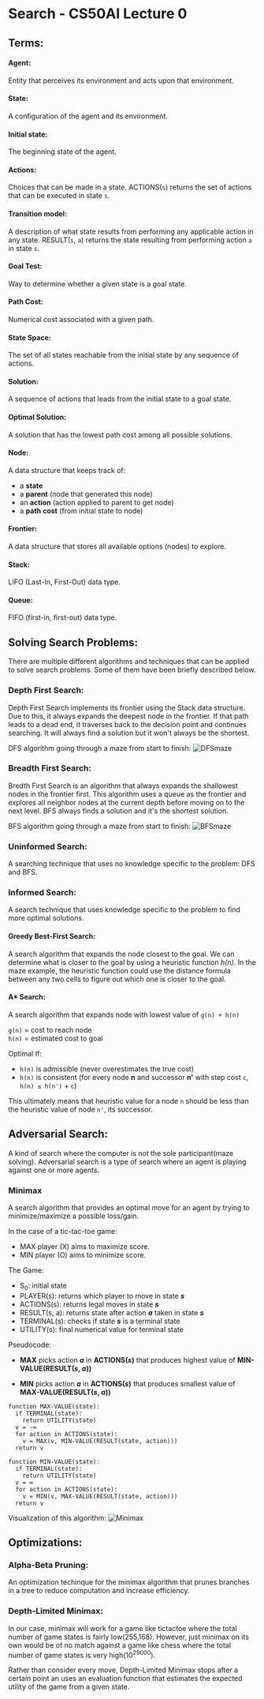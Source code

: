 # Search - CS50AI Lecture 0

## Terms:

#### Agent:
Entity that perceives its environment and acts upon that environment.

#### State:
A configuration of the agent and its environment.
  
#### Initial state:
The beginning state of the agent.

#### Actions:
Choices that can be made in a state.
ACTIONS(`s`) returns the set of actions that can be executed in state `s`.

#### Transition model:
A description of what state results from performing any applicable action in any state.
RESULT(`s`, `a`) returns the state resulting from performing action `a` in state `s`.

#### Goal Test:
Way to determine whether a given state is a goal state.

#### Path Cost:
Numerical cost associated with a given path.

#### State Space:
The set of all states reachable from the initial state by any sequence of actions.

#### Solution:
A sequence of actions that leads from the initial state to a goal state.

#### Optimal Solution:
A solution that has the lowest path cost among all possible solutions.

#### Node:
A data structure that keeps track of:

- a **state**
- a **parent** (node that generated this node)
- an **action** (action applied to parent to get node)
- a **path cost** (from initial state to node)

#### Frontier:
A data structure that stores all available options (nodes) to explore.

#### Stack:
LIFO (Last-In, First-Out) data type.

#### Queue:
FIFO (first-in, first-out) data type.

## Solving Search Problems:

There are multiple different algorithms and techniques that can be applied to solve search problems. 
Some of them have been briefly described below.

### Depth First Search:

Depth First Search implements its frontier using the Stack data structure. Due to this, it always expands 
the deepest node in the frontier. If that path leads to a dead end, it traverses back to the decision point and continues 
searching. It will always find a solution but it won't always be the shortest.

DFS algorithm going through a maze from start to finish:
![DFSmaze](images/DFSmaze.png)

### Breadth First Search:

Bredth First Search is an algorithm that always expands the shallowest nodes in the frontier first. This algorithm uses
a queue as the frontier and explores all neighbor nodes at the current depth before moving on to the next level. BFS always finds a solution and it's the shortest solution.

BFS algorithm going through a maze from start to finish:
![BFSmaze](images/BFSmaze.png)

### Uninformed Search:

A searching technique that uses no knowledge specific to the problem: DFS and BFS.

### Informed Search:

A search technique that uses knowledge specific to the problem to find more optimal solutions.

#### Greedy Best-First Search:

A search algorithm that expands the node closest to the goal. We can determine what is closer to the goal by using a heuristic function _h(n)_. In the maze example, the heuristic function could use the distance formula between any two cells to figure out which one is closer to the goal.

#### A* Search:

A search algorithm that expands node with lowest value of `g(n) + h(n)`

`g(n)` = cost to reach node  
`h(n)` = estimated cost to goal

Optimal If:

- `h(n)` is admissible (never overestimates the true cost)
- `h(n)` is consistent (for every node **n** and successor **n'** with step cost `c`, `h(n) ≤ h(n')` + `c`)

This ultimately means that heuristic value for a node `n` should be less than the heuristic value of node `n'`, its successor.

## Adversarial Search:

A kind of search where the computer is not the sole participant(maze solving). Adversarial search is a type of search
where an agent is playing against one or more agents.

### Minimax

A search algorithm that provides an optimal move for an agent by trying to minimize/maximize a possible loss/gain.

In the case of a tic-tac-toe game:

- MAX player (X) aims to maximize score.
- MIN player (O) aims to minimize score.

The Game:

- S<sub>0</sub>: initial state
- PLAYER(s): returns which player to move in state **_s_**
- ACTIONS(s): returns legal moves in state **_s_**
- RESULT(s, a): returns state after action **_a_** taken in state **_s_**
- TERMINAL(s): checks if state **_s_** is a terminal state
- UTILITY(s): final numerical value for terminal state

Pseudocode:

- **MAX** picks action **_a_** in **ACTIONS(_s_)** that produces highest value of **MIN-VALUE(RESULT(_s_, _a_))**

- **MIN** picks action **_a_** in **ACTIONS(_s_)** that produces smallest value of **MAX-VALUE(RESULT(_s_, _a_))**

```
function MAX-VALUE(state):
  if TERMINAL(state):
    return UTILITY(state)
  v = -∞
  for action in ACTIONS(state):
    v = MAX(v, MIN-VALUE(RESULT(state, action)))
  return v

function MIN-VALUE(state):
  if TERMINAL(state):
    return UTILITY(state)
  v = ∞
  for action in ACTIONS(state):
    v = MIN(v, MAX-VALUE(RESULT(state, action)))
  return v
```

Visualization of this algorithm:
![Minimax](images/minimax.png)

## Optimizations:

### Alpha-Beta Pruning:

An optimization techinque for the minimax algorithm that prunes branches in a tree to reduce computation and increase efficiency.

### Depth-Limited Minimax:

In our case, minimax will work for a game like tictactoe where the total number of game states is fairly low(255,168). However, just minimax on its own would be of no match against a game like chess where the total number of game states is very high(10<sup>29000</sup>).

Rather than consider every move, Depth-Limited Minimax stops after a certain point an uses an evaluation function that estimates the expected utility of the game from a given state.